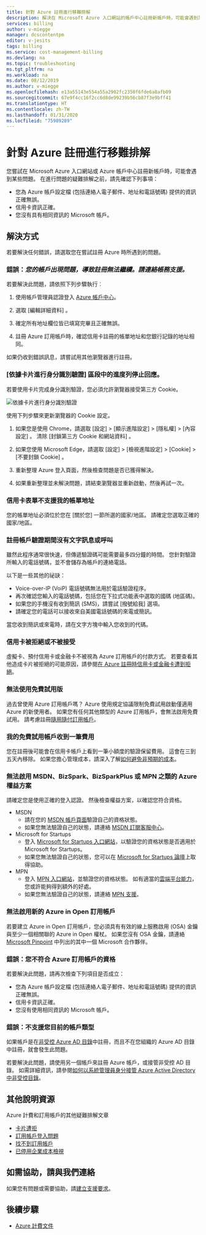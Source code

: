 ```yaml
---
title: 針對 Azure 註冊進行移難排解
description: 解決在 Microsoft Azure 入口網站的帳戶中心註冊新帳戶時，可能會遇到某些問題。
services: billing
author: v-miegge
manager: dcscontentpm
editor: v-jesits
tags: billing
ms.service: cost-management-billing
ms.devlang: na
ms.topic: troubleshooting
ms.tgt_pltfrm: na
ms.workload: na
ms.date: 08/12/2019
ms.author: v-miegge
ms.openlocfilehash: e13a55143e554a55a2902fc2350f6fde6a8afb09
ms.sourcegitcommit: 67e9f4cc16f2cc6d8de99239b56cb87f3e9bff41
ms.translationtype: HT
ms.contentlocale: zh-TW
ms.lasthandoff: 01/31/2020
ms.locfileid: "75989289"
---
```

# <a name="troubleshoot-azure-sign-up"></a>針對 Azure 註冊進行移難排解

您嘗試在 Microsoft Azure 入口網站或 Azure 帳戶中心註冊新帳戶時，可能會遇到某些問題。 在進行問題的疑難排解之前，請先確認下列事項：

- 您為 Azure 帳戶設定檔 (包括連絡人電子郵件、地址和電話號碼) 提供的資訊正確無誤。
- 信用卡資訊正確。
- 您沒有具有相同資訊的 Microsoft 帳戶。

## <a name="resolutions"></a>解決方式

若要解決任何錯誤，請選取您在嘗試註冊 Azure 時所遇到的問題。

### <a name="error-we-cannot-proceed-with-sign-up-due-to-an-issue-with-your-account-please-contact-billing-support"></a>錯誤：*您的帳戶出現問題，導致註冊無法繼續。請連絡帳務支援。*

若要解決此問題，請依照下列步驟執行︰

1. 使用帳戶管理員認證登入 [Azure 帳戶中心](https://account.azure.com/Profile)。

2. 選取 [編輯詳細資料]  。

3. 確定所有地址欄位皆已填寫完畢且正確無誤。

4. 註冊 Azure 訂用帳戶時，確認信用卡註冊的帳單地址和您銀行記錄的地址相同。

如果仍收到錯誤訊息，請嘗試用其他瀏覽器進行註冊。

### <a name="progress-bar-hangs-in-identity-verification-by-card-section"></a>[依據卡片進行身分識別驗證]  區段中的進度列停止回應。

若要使用卡片完成身分識別驗證，您必須允許瀏覽器接受第三方 Cookie。

![依據卡片進行身分識別驗證](./media/troubleshoot-azure-sign-up/identify-verification-by-card.png)

使用下列步驟來更新瀏覽器的 Cookie 設定。

1. 如果您是使用 Chrome，請選取 [設定]   > [顯示進階設定]   > [隱私權]   > [內容設定]  。 清除 [封鎖第三方 Cookie 和網站資料]  。

2. 如果您使用 Microsoft Edge，請選取 [設定]   > [檢視進階設定]   > [Cookie]   > [不要封鎖 Cookie]  。

3. 重新整理 Azure 登入頁面，然後檢查問題是否已獲得解決。

4. 如果重新整理並未解決問題，請結束瀏覽器並重新啟動，然後再試一次。

### <a name="credit-card-form-doesnt-support-my-billing-address"></a>信用卡表單不支援我的帳單地址

您的帳單地址必須位於您在 [關於您]  一節所選的國家/地區。 請確定您選取正確的國家/地區。

### <a name="no-text-messages-or-calls-during-sign-up-account-verification"></a>註冊帳戶驗證期間沒有文字訊息或呼叫

雖然此程序通常很快速，但傳遞驗證碼可能需要最多四分鐘的時間。 您針對驗證所輸入的電話號碼，並不會儲存為帳戶的連絡電話。

以下是一些其他的祕訣：

- Voice-over-IP (VoiP) 電話號碼無法用於電話驗證程序。
- 再次確認您輸入的電話號碼，包括您在下拉式功能表中選取的國碼 (地區碼)。
- 如果您的手機沒有收到簡訊 (SMS)，請嘗試 [撥號給我]  選項。
- 請確定您的電話可以接收來自美國電話號碼的來電或簡訊。

當您收到簡訊或來電時，請在文字方塊中輸入您收到的代碼。

### <a name="credit-card-declined-or-not-accepted"></a>信用卡被拒絕或不被接受

虛擬卡、預付信用卡或金融卡不被視為 Azure 訂用帳戶的付款方式。 若要查看其他造成卡片被拒絕的可能原因，請參閱[在 Azure 註冊時信用卡或金融卡遭到拒絕](https://support.microsoft.com/help/4042960)。

### <a name="free-trial-is-not-available"></a>無法使用免費試用版

過去曾使用 Azure 訂用帳戶嗎？ Azure 使用規定協議限制免費試用啟動僅適用 Azure 的新使用者。 如果您有任何其他類型的 Azure 訂用帳戶，會無法啟用免費試用。 請考慮註冊[隨用隨付訂用帳戶](https://azure.microsoft.com/offers/ms-azr-0003p/)。

### <a name="i-saw-a-charge-on-my-free-trial-account"></a>我的免費試用帳戶收到一筆費用

您在註冊後可能會在信用卡帳戶上看到一筆小額度的驗證保留費用。 這會在三到五天內移除。 如果您擔心管理成本，請深入了解[如何避免非預期的成本](getting-started.md)。

### <a name="cant-activate-azure-benefit-plan-like-msdn-bizspark-bizsparkplus-or-mpn"></a>無法啟用 MSDN、BizSpark、BizSparkPlus 或 MPN 之類的 Azure 權益方案

請確定您是使用正確的登入認證。 然後檢查權益方案，以確認您符合資格。

- MSDN
  - 請在您的 [MSDN 帳戶頁面](https://msdn.microsoft.com/subscriptions/manage/default.aspx)驗證自己的資格狀態。
  - 如果您無法驗證自己的狀態，請連絡 [MSDN 訂閱客服中心](https://msdn.microsoft.com/library/aa493452.aspx)。
- Microsoft for Startups
  - 登入 [Microsoft for Startups 入口網站](https://startups.microsoft.com/#start-two)，以驗證您的資格狀態是否適用於 Microsoft for Startups。
  - 如果您無法驗證自己的狀態，您可以在 [Microsoft for Startups 論壇](https://www.microsoftpartnercommunity.com/t5/Microsoft-for-Startups/ct-p/Microsoft_Startups)上取得協助。
- MPN
  - 登入 [MPN 入口網站](https://mspartner.microsoft.com/Pages/Locale.aspx)，並驗證您的資格狀態。 如有適當的[雲端平台能力](https://mspartner.microsoft.com/pages/membership/cloud-platform-competency.aspx)，您或許能夠得到額外的好處。
  - 如果您無法驗證自己的狀態，請連絡 [MPN 支援](https://mspartner.microsoft.com/Pages/Support/Premium/contact-support.aspx)。

### <a name="cant-activate-new-azure-in-open-subscription"></a>無法啟用新的 Azure in Open 訂用帳戶

若要建立 Azure in Open 訂用帳戶，您必須具有有效的線上服務啟用 (OSA) 金鑰與至少一個相關聯的 Azure in Open 權杖。 如果您沒有 OSA 金鑰，請連絡 [Microsoft Pinpoint](https://pinpoint.microsoft.com/) 中列出的其中一個 Microsoft 合作夥伴。

### <a name="error-you-are-not-eligible-for-an-azure-subscription"></a>錯誤：您不符合 Azure 訂用帳戶的資格 

若要解決此問題，請再次檢查下列項目是否成立：

- 您為 Azure 帳戶設定檔 (包括連絡人電子郵件、地址和電話號碼) 提供的資訊正確無誤。
- 信用卡資訊正確。
- 您沒有使用相同資訊的 Microsoft 帳戶。

### <a name="error-your-current-account-type-is-not-supported"></a>錯誤：不支援您目前的帳戶類型 

如果帳戶是在[非受控 Azure AD 目錄](../../active-directory/users-groups-roles/directory-self-service-signup.md)中註冊，而且不在您組織的 Azure AD 目錄中註冊，就會發生此問題。

若要解決此問題，請使用另一個帳戶來註冊 Azure 帳戶，或接管非受控 AD 目錄。 如需詳細資訊，請參閱[如何以系統管理員身分接管 Azure Active Directory 中非受控目錄](../../active-directory/users-groups-roles/domains-admin-takeover.md)。

## <a name="additional-help-resources"></a>其他說明資源

Azure 計費和訂用帳戶的其他疑難排解文章

- [卡片遭拒](troubleshoot-declined-card.md)
- [訂用帳戶登入問題](troubleshoot-sign-in-issue.md)
- [找不到訂用帳戶](no-subscriptions-found.md)
- [已停用企業成本檢視](enterprise-mgmt-grp-troubleshoot-cost-view.md)

## <a name="contact-us-for-help"></a>如需協助，請與我們連絡

如果您有問題或需要協助，請[建立支援要求](https://ms.portal.azure.com/#blade/Microsoft_Azure_Support/HelpAndSupportBlade/newsupportrequest)。

## <a name="next-steps"></a>後續步驟

- [Azure 計費文件](../../billing/index.md)

